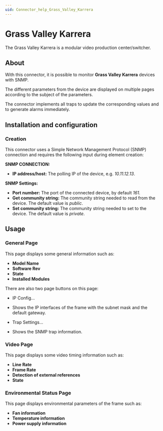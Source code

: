 ```yaml
---
uid: Connector_help_Grass_Valley_Karrera
---
```


# Grass Valley Karrera

The Grass Valley Karrera is a modular video production center/switcher.

## About

With this connector, it is possible to monitor **Grass Valley Karrera** devices with SNMP.

The different parameters from the device are displayed on multiple pages according to the subject of the parameters.

The connector implements all traps to update the corresponding values and to generate alarms immediately.

## Installation and configuration

### Creation

This connector uses a Simple Network Management Protocol (SNMP) connection and requires the following input during element creation:

**SNMP CONNECTION:**

- **IP address/host:** The polling IP of the device, e.g. *10.11.12.13*.

**SNMP Settings:**

- **Port number:** The port of the connected device, by default *161.*
- **Get community string:** The community string needed to read from the device. The default value is *public*.
- **Set community string:** The community string needed to set to the device. The default value is *private*.

## Usage

### General Page

This page displays some general information such as:

- **Model Name**
- **Software Rev**
- **State**
- **Installed Modules**

There are also two page buttons on this page:

- IP Config...

- Shows the IP interfaces of the frame with the subnet mask and the default gateway.

- Trap Settings...

- Shows the SNMP trap information.

### Video Page

This page displays some video timing information such as:

- **Line Rate**
- **Frame Rate**
- **Detection of external references**
- **State**

### Environmental Status Page

This page displays environmental parameters of the frame such as:

- **Fan information**
- **Temperature information**
- **Power supply information**
